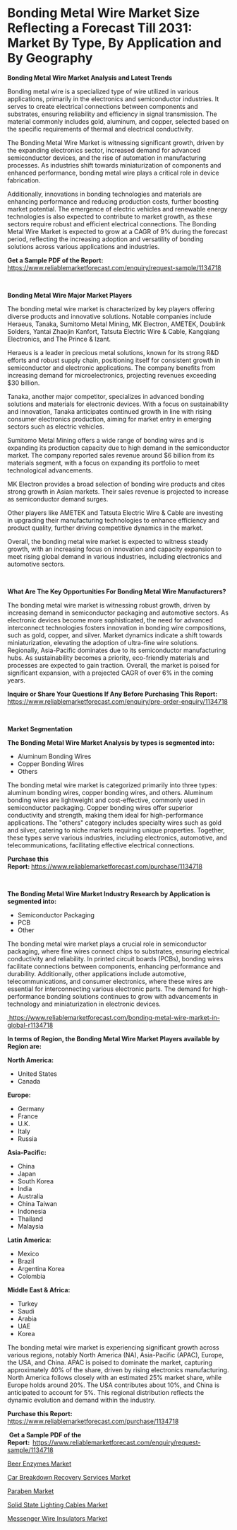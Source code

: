 <p><h1>Bonding Metal Wire Market Size Reflecting a Forecast Till 2031: Market By Type, By Application and By Geography</h1></p><p><strong>Bonding Metal Wire Market Analysis and Latest Trends</strong></p>
<p><p>Bonding metal wire is a specialized type of wire utilized in various applications, primarily in the electronics and semiconductor industries. It serves to create electrical connections between components and substrates, ensuring reliability and efficiency in signal transmission. The material commonly includes gold, aluminum, and copper, selected based on the specific requirements of thermal and electrical conductivity.</p><p>The Bonding Metal Wire Market is witnessing significant growth, driven by the expanding electronics sector, increased demand for advanced semiconductor devices, and the rise of automation in manufacturing processes. As industries shift towards miniaturization of components and enhanced performance, bonding metal wire plays a critical role in device fabrication. </p><p>Additionally, innovations in bonding technologies and materials are enhancing performance and reducing production costs, further boosting market potential. The emergence of electric vehicles and renewable energy technologies is also expected to contribute to market growth, as these sectors require robust and efficient electrical connections. The Bonding Metal Wire Market is expected to grow at a CAGR of 9% during the forecast period, reflecting the increasing adoption and versatility of bonding solutions across various applications and industries.</p></p>
<p><strong>Get a Sample PDF of the Report:&nbsp;</strong> <a href="https://www.reliablemarketforecast.com/enquiry/request-sample/1134718?utm_campaign=1129&utm_medium=2&utm_source=Github&utm_content=ia&utm_term=08102024&utm_id=bonding-metal-wire">https://www.reliablemarketforecast.com/enquiry/request-sample/1134718</a></p>
<p>&nbsp;</p>
<p><strong>Bonding Metal Wire Major Market Players</strong></p>
<p><p>The bonding metal wire market is characterized by key players offering diverse products and innovative solutions. Notable companies include Heraeus, Tanaka, Sumitomo Metal Mining, MK Electron, AMETEK, Doublink Solders, Yantai Zhaojin Kanfort, Tatsuta Electric Wire & Cable, Kangqiang Electronics, and The Prince & Izant. </p><p>Heraeus is a leader in precious metal solutions, known for its strong R&D efforts and robust supply chain, positioning itself for consistent growth in semiconductor and electronic applications. The company benefits from increasing demand for microelectronics, projecting revenues exceeding $30 billion.</p><p>Tanaka, another major competitor, specializes in advanced bonding solutions and materials for electronic devices. With a focus on sustainability and innovation, Tanaka anticipates continued growth in line with rising consumer electronics production, aiming for market entry in emerging sectors such as electric vehicles.</p><p>Sumitomo Metal Mining offers a wide range of bonding wires and is expanding its production capacity due to high demand in the semiconductor market. The company reported sales revenue around $6 billion from its materials segment, with a focus on expanding its portfolio to meet technological advancements.</p><p>MK Electron provides a broad selection of bonding wire products and cites strong growth in Asian markets. Their sales revenue is projected to increase as semiconductor demand surges.</p><p>Other players like AMETEK and Tatsuta Electric Wire & Cable are investing in upgrading their manufacturing technologies to enhance efficiency and product quality, further driving competitive dynamics in the market. </p><p>Overall, the bonding metal wire market is expected to witness steady growth, with an increasing focus on innovation and capacity expansion to meet rising global demand in various industries, including electronics and automotive sectors.</p></p>
<p>&nbsp;</p>
<p><strong>What Are The Key Opportunities For Bonding Metal Wire Manufacturers?</strong></p>
<p><p>The bonding metal wire market is witnessing robust growth, driven by increasing demand in semiconductor packaging and automotive sectors. As electronic devices become more sophisticated, the need for advanced interconnect technologies fosters innovation in bonding wire compositions, such as gold, copper, and silver. Market dynamics indicate a shift towards miniaturization, elevating the adoption of ultra-fine wire solutions. Regionally, Asia-Pacific dominates due to its semiconductor manufacturing hubs. As sustainability becomes a priority, eco-friendly materials and processes are expected to gain traction. Overall, the market is poised for significant expansion, with a projected CAGR of over 6% in the coming years.</p></p>
<p><strong>Inquire or Share Your Questions If Any Before Purchasing This Report:</strong> <a href="https://www.reliablemarketforecast.com/enquiry/pre-order-enquiry/1134718?utm_campaign=1129&utm_medium=2&utm_source=Github&utm_content=ia&utm_term=08102024&utm_id=bonding-metal-wire">https://www.reliablemarketforecast.com/enquiry/pre-order-enquiry/1134718</a></p>
<p>&nbsp;</p>
<p><strong>Market Segmentation</strong></p>
<p><strong>The Bonding Metal Wire Market Analysis by types is segmented into:</strong></p>
<p><ul><li>Aluminum Bonding Wires</li><li>Copper Bonding Wires</li><li>Others</li></ul></p>
<p><p>The bonding metal wire market is categorized primarily into three types: aluminum bonding wires, copper bonding wires, and others. Aluminum bonding wires are lightweight and cost-effective, commonly used in semiconductor packaging. Copper bonding wires offer superior conductivity and strength, making them ideal for high-performance applications. The "others" category includes specialty wires such as gold and silver, catering to niche markets requiring unique properties. Together, these types serve various industries, including electronics, automotive, and telecommunications, facilitating effective electrical connections.</p></p>
<p><strong>Purchase this Report:&nbsp;</strong><a href="https://www.reliablemarketforecast.com/purchase/1134718?utm_campaign=1129&utm_medium=2&utm_source=Github&utm_content=ia&utm_term=08102024&utm_id=bonding-metal-wire">https://www.reliablemarketforecast.com/purchase/1134718</a></p>
<p>&nbsp;</p>
<p><strong>The Bonding Metal Wire Market Industry Research by Application is segmented into:</strong></p>
<p><ul><li>Semiconductor Packaging</li><li>PCB</li><li>Other</li></ul></p>
<p><p>The bonding metal wire market plays a crucial role in semiconductor packaging, where fine wires connect chips to substrates, ensuring electrical conductivity and reliability. In printed circuit boards (PCBs), bonding wires facilitate connections between components, enhancing performance and durability. Additionally, other applications include automotive, telecommunications, and consumer electronics, where these wires are essential for interconnecting various electronic parts. The demand for high-performance bonding solutions continues to grow with advancements in technology and miniaturization in electronic devices.</p></p>
<p><a href="https://www.reliablemarketforecast.com/bonding-metal-wire-market-in-global-r1134718?utm_campaign=1129&utm_medium=2&utm_source=Github&utm_content=ia&utm_term=08102024&utm_id=bonding-metal-wire">&nbsp;https://www.reliablemarketforecast.com/bonding-metal-wire-market-in-global-r1134718</a></p>
<p><strong>In terms of Region, the Bonding Metal Wire Market Players available by Region are:</strong></p>
<p>
    <p> <strong> North America: </strong>
        <ul>
            <li>United States</li>
            <li>Canada</li>
        </ul>
        </p> 
    <p> <strong> Europe: </strong>
        <ul>
            <li>Germany</li>
            <li>France</li>
            <li>U.K.</li>
            <li>Italy</li>
            <li>Russia</li>
        </ul>
        </p> 
    <p> <strong> Asia-Pacific: </strong>
        <ul>
            <li>China</li>
            <li>Japan</li>
            <li>South Korea</li>
            <li>India</li>
            <li>Australia</li>
            <li>China Taiwan</li>
            <li>Indonesia</li>
            <li>Thailand</li>
            <li>Malaysia</li>
        </ul>
        </p> 
    <p> <strong> Latin America: </strong>
        <ul>
            <li>Mexico</li>
            <li>Brazil</li>
            <li>Argentina Korea</li>
            <li>Colombia</li>
        </ul>
        </p> 
    <p> <strong> Middle East & Africa: </strong>
        <ul>
            <li>Turkey</li>
            <li>Saudi</li>
            <li>Arabia</li>
            <li>UAE</li>
            <li>Korea</li>
        </ul>
    </p>
    </p>
<p><p>The bonding metal wire market is experiencing significant growth across various regions, notably North America (NA), Asia-Pacific (APAC), Europe, the USA, and China. APAC is poised to dominate the market, capturing approximately 40% of the share, driven by rising electronics manufacturing. North America follows closely with an estimated 25% market share, while Europe holds around 20%. The USA contributes about 10%, and China is anticipated to account for 5%. This regional distribution reflects the dynamic evolution and demand within the industry.</p></p>
<p><strong>Purchase this Report: </strong><a href="https://www.reliablemarketforecast.com/purchase/1134718?utm_campaign=1129&utm_medium=2&utm_source=Github&utm_content=ia&utm_term=08102024&utm_id=bonding-metal-wire">https://www.reliablemarketforecast.com/purchase/1134718</a></p>
<p>&nbsp;<strong>Get a Sample PDF of the Report:&nbsp;&nbsp;</strong><a href="https://www.reliablemarketforecast.com/enquiry/request-sample/1134718?utm_campaign=1129&utm_medium=2&utm_source=Github&utm_content=ia&utm_term=08102024&utm_id=bonding-metal-wire">https://www.reliablemarketforecast.com/enquiry/request-sample/1134718</a></p>
<p><strong></strong></p>
<p><p><a href="https://www.linkedin.com/pulse/beer-enzymes-market-industry-trends-forecast-period-from-2024-nvr7e?utm_campaign=1129&utm_medium=2&utm_source=Github&utm_content=ia&utm_term=08102024&utm_id=bonding-metal-wire">Beer Enzymes Market</a></p><p><a href="https://www.linkedin.com/pulse/car-breakdown-recovery-services-market-segmentation-jn9te?utm_campaign=1129&utm_medium=2&utm_source=Github&utm_content=ia&utm_term=08102024&utm_id=bonding-metal-wire">Car Breakdown Recovery Services Market</a></p><p><a href="https://www.linkedin.com/pulse/paraben-market-trends-focusing-insight-forecast-analysis-2024-etcbe?utm_campaign=1129&utm_medium=2&utm_source=Github&utm_content=ia&utm_term=08102024&utm_id=bonding-metal-wire">Paraben Market</a></p><p><a href="https://issuu.com/reportprime-2/docs/solid-state-lighting-cables-market-_a9faefd747fa96?utm_campaign=1129&utm_medium=2&utm_source=Github&utm_content=ia&utm_term=08102024&utm_id=bonding-metal-wire">Solid State Lighting Cables Market</a></p><p><a href="https://issuu.com/reportprime-2/docs/messenger-wire-insulators-market-si_d97765c6255abb?utm_campaign=1129&utm_medium=2&utm_source=Github&utm_content=ia&utm_term=08102024&utm_id=bonding-metal-wire">Messenger Wire Insulators Market</a></p></p>